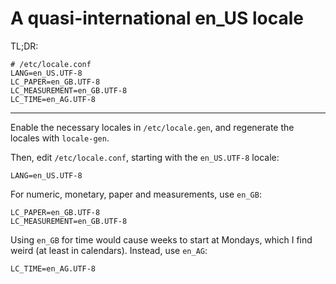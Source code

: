 A quasi-international en_US locale
==================================

TL;DR:

```
# /etc/locale.conf
LANG=en_US.UTF-8
LC_PAPER=en_GB.UTF-8
LC_MEASUREMENT=en_GB.UTF-8
LC_TIME=en_AG.UTF-8
```

---

Enable the necessary locales in `/etc/locale.gen`, and regenerate the locales with `locale-gen`.

Then, edit `/etc/locale.conf`, starting with the `en_US.UTF-8` locale:

```
LANG=en_US.UTF-8
```

For numeric, monetary, paper and measurements, use `en_GB`:

```
LC_PAPER=en_GB.UTF-8
LC_MEASUREMENT=en_GB.UTF-8
```

Using `en_GB` for time would cause weeks to start at Mondays, which I find weird (at least in
calendars). Instead, use `en_AG`:

```
LC_TIME=en_AG.UTF-8
```
